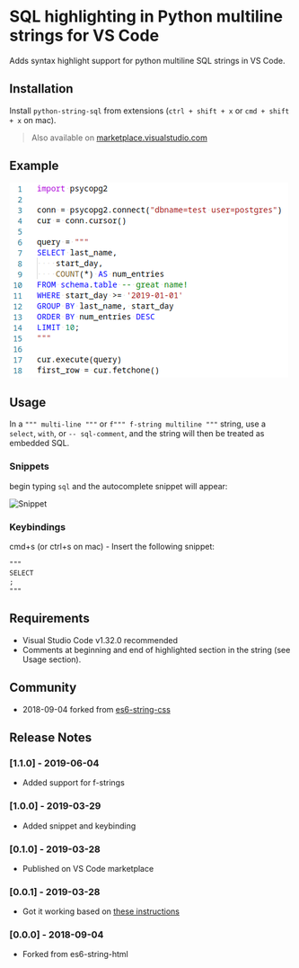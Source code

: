 # SQL highlighting in Python multiline strings for VS Code 

Adds syntax highlight support for python multiline SQL strings in VS Code.

## Installation

Install `python-string-sql` from extensions (`ctrl + shift + x` or `cmd + shift + x` on mac).
> Also available on [marketplace.visualstudio.com](https://marketplace.visualstudio.com/items?itemName=ptweir.python-string-sql)

## Example

[![Example](docs/demo.png)](docs/demo.py)

## Usage

In a `""" multi-line """` or `f""" f-string multiline """` string, use a `select`, `with`, or `-- sql-comment`, and the string will then be treated as embedded SQL.

### Snippets
begin typing `sql` and the autocomplete snippet will appear:

![Snippet](docs/snippet.gif)

### Keybindings

cmd+s (or ctrl+s on mac) - Insert the following snippet:
```
"""
SELECT
;
"""
```

## Requirements

- Visual Studio Code v1.32.0 recommended
- Comments at beginning and end of highlighted section in the string (see Usage section).

## Community
- 2018-09-04 forked from [es6-string-css](https://github.com/bashmish/es6-string-css)

## Release Notes

### [1.1.0] - 2019-06-04
- Added support for f-strings

### [1.0.0] - 2019-03-29
- Added snippet and keybinding

### [0.1.0] - 2019-03-28
- Published on VS Code marketplace

### [0.0.1] - 2019-03-28
- Got it working based on [these instructions](https://code.visualstudio.com/api/language-extensions/syntax-highlight-guide)

### [0.0.0] - 2018-09-04
- Forked from es6-string-html

